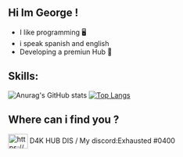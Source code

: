 ## Hi Im George !
* I like programming 🖥️
* i speak spanish and english
* Developing a premiun Hub 👀
##
## Skills:
![Anurag's GitHub stats](https://github-readme-stats.vercel.app/api?username=J0stGeorge&show_icons=true&theme=midnight-purple)  [![Top Langs](https://github-readme-stats.vercel.app/api/top-langs/?username=J0stGeorge&langs_count=8)](https://github.com/anuraghazra/github-readme-stats)
## Where can i find you ?

<a href="https://discord.gg/Q8RjDkzDm9" target="blank"><img align="center" src="https://raw.githubusercontent.com/rahuldkjain/github-profile-readme-generator/master/src/images/icons/Social/discord.svg" alt="https://discord.gg/Q8RjDkzDm9" height="30" width="40" /></a>
D4K HUB DIS / My discord:Exhausted #0400
